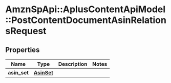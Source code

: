 # AmznSpApi::AplusContentApiModel::PostContentDocumentAsinRelationsRequest

## Properties
Name | Type | Description | Notes
------------ | ------------- | ------------- | -------------
**asin_set** | [**AsinSet**](AsinSet.md) |  | 

